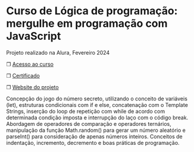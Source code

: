 # Curso de Lógica de programação: mergulhe em programação com JavaScript

Projeto realizado na Alura, Fevereiro 2024

❐ [Acesso ao curso](https://cursos.alura.com.br/course/logica-programacao-mergulhe-programacao-javascript)

❐  [Certificado](https://cursos.alura.com.br/certificate/2ab9d05e-4963-48d2-9259-74cef3b6f94b?lang=pt_BR)

❐ [Website do projeto](https://dcampos90.github.io/alura_HTML5.CSS3.parte-4) 


Concepção do jogo do número secreto, utilizando o conceito de variáveis (let), estruturas  condicionais com if e else, concatenação com o Template Strings, inserção do loop de repetição com while de acordo com determinada condição imposta e interrupção do laço com o código break. Abordagem de operadores de comparação e operadores ternários, manipulação da função Math.random() para gerar um número aleatório e parseInt() para consideração de apenas números inteiros. Conceitos de indentação, incremento, decremento e boas práticas de programação. 
